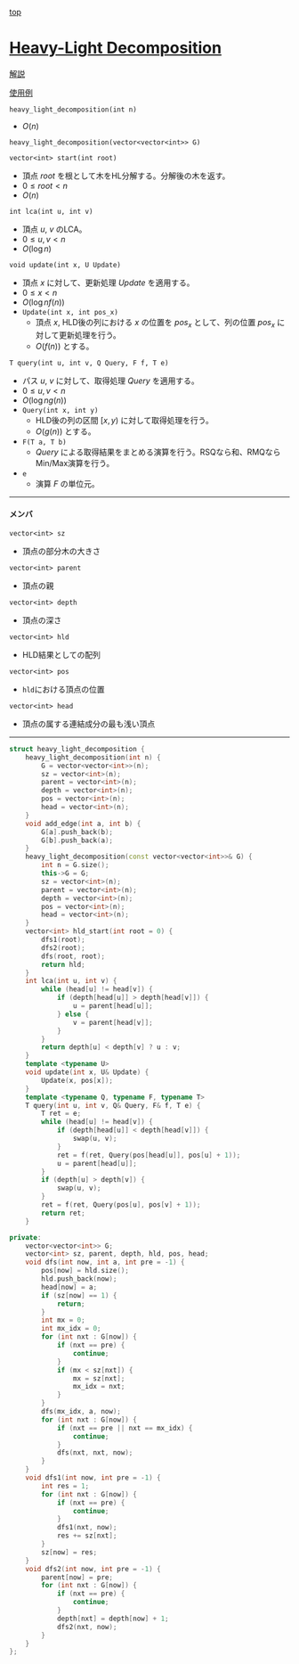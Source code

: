 [top](../../README.md)

# [Heavy-Light Decomposition](./hld.hpp)

[解説](https://hcpc-hokudai.github.io/archive/graph_tree_001.pdf)

[使用例](https://atcoder.jp/contests/abc294/submissions/46419196)

`heavy_light_decomposition(int n)`
- $O(n)$

`heavy_light_decomposition(vector<vector<int>> G)`



`vector<int> start(int root)`
- 頂点 $root$ を根として木をHL分解する。分解後の木を返す。
- $0\le root < n$
- $O(n)$


`int lca(int u, int v)`
- 頂点 $u$, $v$ のLCA。
- $0\le u, v < n$
- $O(\log{n})$

`void update(int x, U Update)`
- 頂点 $x$ に対して、更新処理 $Update$ を適用する。
- $0\le x < n$
- $O(\log{n}f(n))$
- `Update(int x, int pos_x)`
	- 頂点 $x$, HLD後の列における $x$ の位置を $pos_x$ として、列の位置 $pos_x$ に対して更新処理を行う。
	- $O(f(n))$ とする。

`T query(int u, int v, Q Query, F f, T e)`
- パス $u$, $v$ に対して、取得処理 $Query$ を適用する。
- $0\le u, v < n$
- $O(\log{n}g(n))$
- `Query(int x, int y)`
	- HLD後の列の区間 $[x, y)$ に対して取得処理を行う。
	- $O(g(n))$ とする。
- `F(T a, T b)`
	- $Query$ による取得結果をまとめる演算を行う。RSQなら和、RMQならMin/Max演算を行う。
- `e`
	- 演算 $F$ の単位元。

---

#### メンバ
`vector<int> sz`
- 頂点の部分木の大きさ

`vector<int> parent`
- 頂点の親

`vector<int> depth`
- 頂点の深さ

`vector<int> hld`
- HLD結果としての配列

`vector<int> pos`
- `hld`における頂点の位置

`vector<int> head`
- 頂点の属する連結成分の最も浅い頂点

---

```cpp
struct heavy_light_decomposition {
    heavy_light_decomposition(int n) {
        G = vector<vector<int>>(n);
        sz = vector<int>(n);
        parent = vector<int>(n);
        depth = vector<int>(n);
        pos = vector<int>(n);
        head = vector<int>(n);
    }
    void add_edge(int a, int b) {
        G[a].push_back(b);
        G[b].push_back(a);
    }
    heavy_light_decomposition(const vector<vector<int>>& G) {
        int n = G.size();
        this->G = G;
        sz = vector<int>(n);
        parent = vector<int>(n);
        depth = vector<int>(n);
        pos = vector<int>(n);
        head = vector<int>(n);
    }
    vector<int> hld_start(int root = 0) {
        dfs1(root);
        dfs2(root);
        dfs(root, root);
        return hld;
    }
    int lca(int u, int v) {
        while (head[u] != head[v]) {
            if (depth[head[u]] > depth[head[v]]) {
                u = parent[head[u]];
            } else {
                v = parent[head[v]];
            }
        }
        return depth[u] < depth[v] ? u : v;
    }
    template <typename U>
    void update(int x, U& Update) {
        Update(x, pos[x]);
    }
    template <typename Q, typename F, typename T>
    T query(int u, int v, Q& Query, F& f, T e) {
        T ret = e;
        while (head[u] != head[v]) {
            if (depth[head[u]] < depth[head[v]]) {
                swap(u, v);
            }
            ret = f(ret, Query(pos[head[u]], pos[u] + 1));
            u = parent[head[u]];
        }
        if (depth[u] > depth[v]) {
            swap(u, v);
        }
        ret = f(ret, Query(pos[u], pos[v] + 1));
        return ret;
    }

private:
    vector<vector<int>> G;
    vector<int> sz, parent, depth, hld, pos, head;
    void dfs(int now, int a, int pre = -1) {
        pos[now] = hld.size();
        hld.push_back(now);
        head[now] = a;
        if (sz[now] == 1) {
            return;
        }
        int mx = 0;
        int mx_idx = 0;
        for (int nxt : G[now]) {
            if (nxt == pre) {
                continue;
            }
            if (mx < sz[nxt]) {
                mx = sz[nxt];
                mx_idx = nxt;
            }
        }
        dfs(mx_idx, a, now);
        for (int nxt : G[now]) {
            if (nxt == pre || nxt == mx_idx) {
                continue;
            }
            dfs(nxt, nxt, now);
        }
    }
    void dfs1(int now, int pre = -1) {
        int res = 1;
        for (int nxt : G[now]) {
            if (nxt == pre) {
                continue;
            }
            dfs1(nxt, now);
            res += sz[nxt];
        }
        sz[now] = res;
    }
    void dfs2(int now, int pre = -1) {
        parent[now] = pre;
        for (int nxt : G[now]) {
            if (nxt == pre) {
                continue;
            }
            depth[nxt] = depth[now] + 1;
            dfs2(nxt, now);
        }
    }
};


```